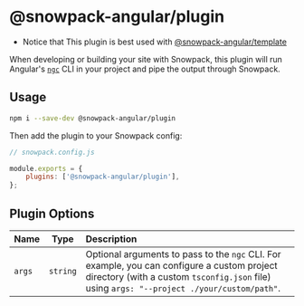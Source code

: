 # @snowpack-angular/plugin

-   Notice that This plugin is best used with [@snowpack-angular/template](https://github.com/YogliB/@snowpack-angular/template)

When developing or building your site with Snowpack, this plugin will run Angular's [`ngc`](https://angular.io/guide/aot-compiler) CLI in your project and pipe the output through Snowpack.

## Usage

```bash
npm i --save-dev @snowpack-angular/plugin
```

Then add the plugin to your Snowpack config:

```js
// snowpack.config.js

module.exports = {
	plugins: ['@snowpack-angular/plugin'],
};
```

## Plugin Options

| Name   |   Type   | Description                                                                                                                                                                               |
| :----- | :------: | :---------------------------------------------------------------------------------------------------------------------------------------------------------------------------------------- |
| `args` | `string` | Optional arguments to pass to the `ngc` CLI. For example, you can configure a custom project directory (with a custom `tsconfig.json` file) using `args: "--project ./your/custom/path"`. |
